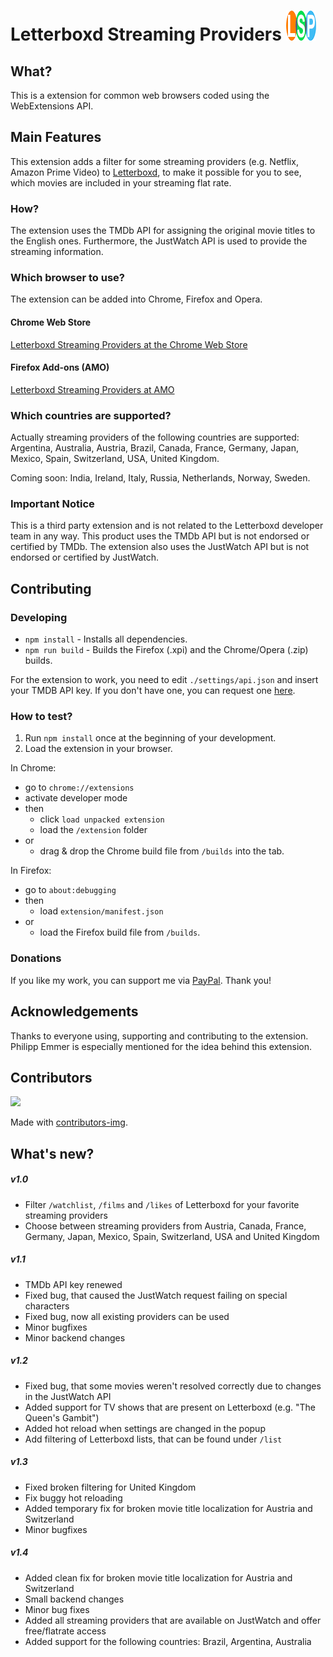 # Letterboxd Streaming Providers ![Logo](./extension/icons/logo_final_48.png) 

## What?
This is a extension for common web browsers coded using the WebExtensions API.

## Main Features
This extension adds a filter for some streaming providers (e.g. Netflix, Amazon Prime Video) to [Letterboxd](https://letterboxd.com/), to make it possible for you to see, which movies are included in your streaming flat rate.

### How?
The extension uses the TMDb API for assigning the original movie titles to the English ones. Furthermore, the JustWatch API is used to provide the streaming information.

### Which browser to use?
The extension can be added into Chrome, Firefox and Opera.

#### Chrome Web Store
[Letterboxd Streaming Providers at the Chrome Web Store](https://chrome.google.com/webstore/detail/letterboxd-streaming-prov/egmanfnfgmljjmdncfoeghfmflhlmhpj)

#### Firefox Add-ons (AMO)
[Letterboxd Streaming Providers at AMO](https://addons.mozilla.org/en-US/firefox/addon/letterboxd-streaming-providers/)

### Which countries are supported?
Actually streaming providers of the following countries are supported: Argentina, Australia, Austria, Brazil, Canada, France, Germany, Japan, Mexico, Spain, Switzerland, USA, United Kingdom. 

Coming soon: India, Ireland, Italy, Russia, Netherlands, Norway, Sweden.

### Important Notice
This is a third party extension and is not related to the Letterboxd developer team in any way. This product uses the TMDb API but is not endorsed or certified by TMDb. The extension also uses the JustWatch API but is not endorsed or certified by JustWatch.

## Contributing

### Developing
- `npm install` - Installs all dependencies.
- `npm run build` - Builds the Firefox (.xpi) and the Chrome/Opera (.zip) builds.

For the extension to work, you need to edit `./settings/api.json` and insert your TMDB API key. If you don't have one, you can request one [here](https://www.themoviedb.org/documentation/api).

### How to test?
1. Run `npm install` once at the beginning of your development.
2. Load the extension in your browser.

In Chrome: 
- go to `chrome://extensions`
- activate developer mode 
- then
    - click `load unpacked extension` 
    - load the `/extension` folder 
- or
    - drag & drop the Chrome build file from `/builds` into the tab.
    
In Firefox:
- go to `about:debugging`
- then
    - load `extension/manifest.json`
- or
    - load the Firefox build file from `/builds`.



### Donations
If you like my work, you can support me via [PayPal](https://www.paypal.me/ChristianZei/5). Thank you!

## Acknowledgements
Thanks to everyone using, supporting and contributing to the extension. Philipp Emmer is especially mentioned for the idea behind this extension.

## Contributors
<a href="https://github.com/adlerzei/letterboxd-streaming-providers/graphs/contributors">
  <img src="https://contributors-img.web.app/image?repo=adlerzei/letterboxd-streaming-providers" />
</a>

Made with [contributors-img](https://contributors-img.web.app).

## What's new?

##### v1.0
- Filter `/watchlist`, `/films` and `/likes` of Letterboxd for your favorite streaming providers
- Choose between streaming providers from Austria, Canada, France, Germany, Japan, Mexico, Spain, Switzerland, USA and United Kingdom

##### v1.1
- TMDb API key renewed
- Fixed bug, that caused the JustWatch request failing on special characters
- Fixed bug, now all existing providers can be used
- Minor bugfixes
- Minor backend changes

##### v1.2
- Fixed bug, that some movies weren't resolved correctly due to changes in the JustWatch API
- Added support for TV shows that are present on Letterboxd (e.g. "The Queen's Gambit")
- Added hot reload when settings are changed in the popup
- Add filtering of Letterboxd lists, that can be found under `/list`

##### v1.3
- Fixed broken filtering for United Kingdom
- Fix buggy hot reloading
- Added temporary fix for broken movie title localization for Austria and Switzerland
- Minor bugfixes

##### v1.4
- Added clean fix for broken movie title localization for Austria and Switzerland
- Small backend changes
- Minor bug fixes
- Added all streaming providers that are available on JustWatch and offer free/flatrate access
- Added support for the following countries: Brazil, Argentina, Australia
